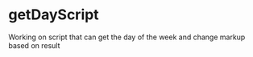 # getDayScript
Working on script that can get the day of the week and change markup based on result

